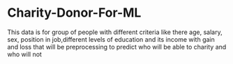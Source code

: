 # Charity-Donor-For-ML
This data is for group of people with different criteria like there age, salary, sex, position in job,different levels of education and its income with gain and loss
that will be preprocessing to predict who will be able to charity and who will not
